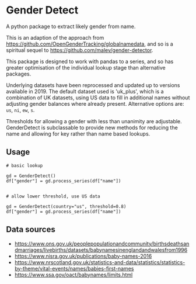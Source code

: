 # Gender Detect

A python package to extract likely gender from name. 

This is an adaption of the approach from https://github.com/OpenGenderTracking/globalnamedata, and so is a spiritual sequel to https://github.com/malev/gender-detector.

This package is designed to work with pandas to a series, and so has greater optimisation of the individual lookup stage than alternative packages. 

Underlying datasets have been reprocessed and updated up to versions avaliable in 2019.  The default dataset used is 'uk_plus', which is a combination of UK datasets, using US data to fill in additional names without adjusting gender balances where already present. Alternative options are: `us`, `ni`, `ew`, `s`. 

Thresholds for allowing a gender with less than unanimity are adjustable. GenderDetect is subclassable to provide new methods for reducing the name and allowing for key rather than name based lookups. 

## Usage

```
# basic lookup

gd = GenderDetect()
df["gender"] = gd.process_series(df["name"])


# allow lower threshold, use US data

gd = GenderDetect(country="us", threshold=0.8)
df["gender"] = gd.process_series(df["name"])

```


## Data sources

* https://www.ons.gov.uk/peoplepopulationandcommunity/birthsdeathsandmarriages/livebirths/datasets/babynamesinenglandandwalesfrom1996
* https://www.nisra.gov.uk/publications/baby-names-2016
* https://www.nrscotland.gov.uk/statistics-and-data/statistics/statistics-by-theme/vital-events/names/babies-first-names
* https://www.ssa.gov/oact/babynames/limits.html

